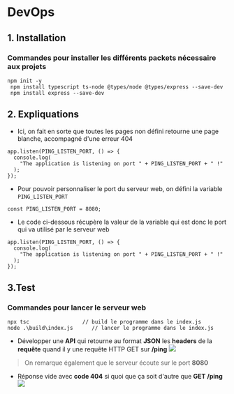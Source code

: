 # DevOps

## 1. Installation

### Commandes pour installer les différents packets nécessaire aux projets

```
npm init -y
 npm install typescript ts-node @types/node @types/express --save-dev
 npm install express --save-dev
```

## 2. Expliquations

- Ici, on fait en sorte que toutes les pages non défini retourne une page blanche, accompagné d'une erreur 404

```
app.listen(PING_LISTEN_PORT, () => {
  console.log(
    "The application is listening on port " + PING_LISTEN_PORT + " !"
  );
});
```

- Pour pouvoir personnaliser le port du serveur web, on défini la variable `PING_LISTEN_PORT`

```
const PING_LISTEN_PORT = 8080;
```

- Le code ci-dessous récupère la valeur de la variable qui est donc le port qui va utilisé par le serveur web

```
app.listen(PING_LISTEN_PORT, () => {
  console.log(
    "The application is listening on port " + PING_LISTEN_PORT + " !"
  );
});
```

## 3.Test

### Commandes pour lancer le serveur web

```
npx tsc 	            // build le programme dans le index.js
node .\build\index.js      // lancer le programme dans le index.js

```

- Développer une **API** qui retourne au format **JSON** les **headers** de la **requête** quand il y une requête HTTP GET sur **/ping**
  ![](https://i.imgur.com/8jNor5q.png)

> On remarque également que le serveur écoute sur le port **8080**

- Réponse vide avec **code 404** si quoi que ça soit d'autre que **GET /ping**
  ![](https://i.imgur.com/UHR4ibU.png)

